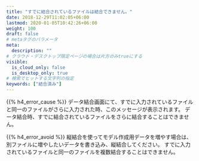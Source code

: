 ```yaml
---
title: "すでに結合されているファイルは結合できません。"
date: 2018-12-29T11:02:05+06:00
lastmod: 2020-01-05T10:42:26+06:00
weight: 100
draft: false
# metaタグのパラメータ
meta:
  description: ""
# クラウド・デスクトップ限定ページの場合は片方のみtrueにする
visible:
  is_cloud_only: false
  is_desktop_only: true
# 検索でヒットする文字列の指定
keywords: ["結合済み"]
---
```


{{% h4_error_cause %}}
データ結合画面にて、すでに入力されているファイルと同一のファイルがさらに入力された時、このメッセージが表示されます。
データ結合時、すでに結合されているファイルをさらに結合することはできません。

{{% h4_error_avoid %}}
縦結合を使ってモデル作成用データを増やす場合は、別ファイルに増やしたいデータを書き込み、縦結合してください。
すでに入力されているファイルと同一のファイルを複数結合することはできません。
